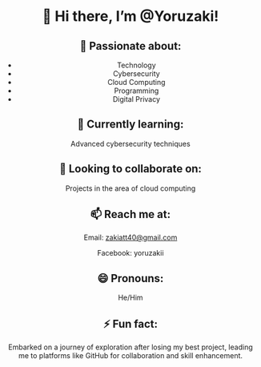 <div align="center">

# 👋 Hi there, I’m @Yoruzaki!

## 👀 **Passionate about:**
- Technology
- Cybersecurity
- Cloud Computing
- Programming
- Digital Privacy

## 🌱 **Currently learning:**
Advanced cybersecurity techniques

## 💞️ **Looking to collaborate on:**
Projects in the area of cloud computing

## 📫 **Reach me at:**
Email:  zakiatt40@gmail.com

Facebook: yoruzakii

## 😄 **Pronouns:**
He/Him

## ⚡ **Fun fact:**
Embarked on a journey of exploration after losing my best project, leading me to platforms like GitHub for collaboration and skill enhancement.

</div>
